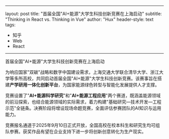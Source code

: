 
---
layout: post
title: "首届全国"AI+能源"大学生科技创新竞赛在上海启动"
subtitle: "Thinking in React vs. Thinking in Vue"
author: "Hux"
header-style: text
tags:
  - 知乎
  - Web
  - React
---


首届全国"AI+能源"大学生科技创新竞赛在上海启动

为响应国家"双碳"战略和数字中国建设需求，上海交通大学联合清华大学、浙江大学等多所高校，共同启动首届全国"AI+能源"大学生科技创新竞赛。该赛事旨在搭建**产学研用一体化创新平台**，为国家能源绿色转型与智能化发展提供人才支撑。

竞赛设置了"**AI+能源科学研究**"和"**AI+能源工程应用**"两个赛道，既涵盖能源领域的前沿探索，也结合能源领域的实际需求，着力构建"基础研究—技术开发—工程示范"全链条。决赛阶段将增设现场命题竞赛，全面评估参赛团队的AI知识与运用能力。

竞赛报名通道于2025年9月10日正式开放，全国高校在校本科生和研究生均可组队参赛。获奖作品有望在企业支持下进一步将创新创意转化为生产现实。
